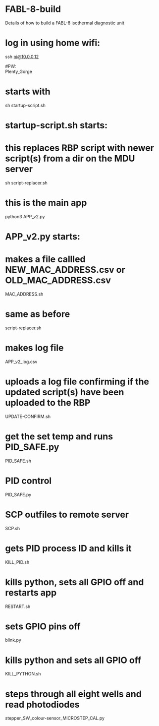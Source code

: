 # FABL-8-build  
Details of how to build a FABL-8 isothermal diagnostic unit  

# log in using home wifi:  
ssh pi@10.0.0.12  

#PW:  
Plenty_Gorge  

# starts with  
sh startup-script.sh  

# startup-script.sh starts:  
# this replaces RBP script with newer script(s) from a dir on the MDU server  
sh script-replacer.sh  
# this is the main app  
python3 APP_v2.py  

# APP_v2.py starts:  
# makes a file callled NEW_MAC_ADDRESS.csv or OLD_MAC_ADDRESS.csv  
MAC_ADDRESS.sh  
# same as before  
script-replacer.sh  
# makes log file  
APP_v2_log.csv  
# uploads a log file confirming if the updated script(s) have been uploaded to the RBP  
UPDATE-CONFIRM.sh  
# get the set temp and runs PID_SAFE.py  
PID_SAFE.sh  
# PID control  
PID_SAFE.py  
# SCP outfiles to remote server  
SCP.sh  
# gets PID process ID and kills it  
KILL_PID.sh  
# kills python, sets all GPIO off and restarts app  
RESTART.sh  
# sets GPIO pins off  
blink.py  
# kills python and sets all GPIO off  
KILL_PYTHON.sh  
# steps through all eight wells and read photodiodes  
stepper_SW_colour-sensor_MICROSTEP_CAL.py  









